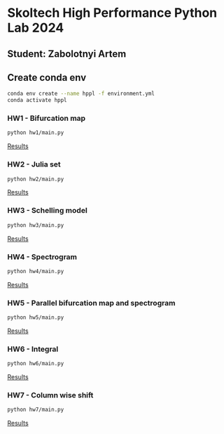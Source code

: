 # Skoltech High Performance Python Lab 2024
## Student: Zabolotnyi Artem


## Create conda env
```bash
conda env create --name hppl -f environment.yml
conda activate hppl
```

### HW1 - Bifurcation map
```bash
python hw1/main.py
```
[Results](hw1/)

### HW2 - Julia set
```bash
python hw2/main.py
```
[Results](hw2/)

### HW3 - Schelling model
```bash
python hw3/main.py
```
[Results](hw3/)

### HW4 - Spectrogram
```bash
python hw4/main.py
```
[Results](hw4/)

### HW5 - Parallel bifurcation map and spectrogram
```bash
python hw5/main.py
```
[Results](hw5/)

### HW6 - Integral
```bash
python hw6/main.py
```
[Results](hw6/)

### HW7 - Column wise shift
```bash
python hw7/main.py
```
[Results](hw7/)